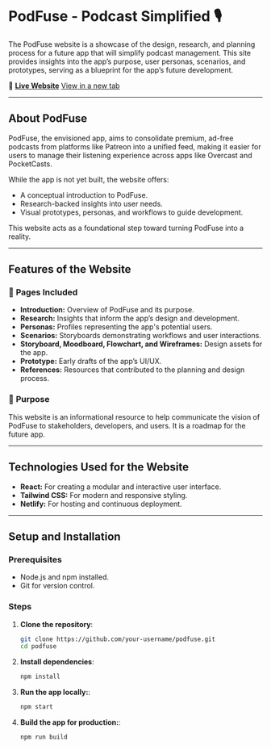 # PodFuse - Podcast Simplified 🎙️

The PodFuse website is a showcase of the design, research, and planning process for a future app that will simplify podcast management. This site provides insights into the app’s purpose, user personas, scenarios, and prototypes, serving as a blueprint for the app’s future development.

🔗 **[Live Website](https://zesty-lebkuchen-80b9a0.netlify.app/)** <a href="https://zesty-lebkuchen-80b9a0.netlify.app/" target="_blank">View in a new tab</a>


---
## **About PodFuse**

PodFuse, the envisioned app, aims to consolidate premium, ad-free podcasts from platforms like Patreon into a unified feed, making it easier for users to manage their listening experience across apps like Overcast and PocketCasts.  

While the app is not yet built, the website offers:
- A conceptual introduction to PodFuse.
- Research-backed insights into user needs.
- Visual prototypes, personas, and workflows to guide development.

This website acts as a foundational step toward turning PodFuse into a reality.

---

## **Features of the Website**

### 🌟 **Pages Included**
- **Introduction:** Overview of PodFuse and its purpose.
- **Research:** Insights that inform the app’s design and development.
- **Personas:** Profiles representing the app's potential users.
- **Scenarios:** Storyboards demonstrating workflows and user interactions.
- **Storyboard, Moodboard, Flowchart, and Wireframes:** Design assets for the app.
- **Prototype:** Early drafts of the app’s UI/UX.
- **References:** Resources that contributed to the planning and design process.

### 🎯 **Purpose**
This website is an informational resource to help communicate the vision of PodFuse to stakeholders, developers, and users. It is a roadmap for the future app.

---

## **Technologies Used for the Website**

- **React:** For creating a modular and interactive user interface.
- **Tailwind CSS:** For modern and responsive styling.
- **Netlify:** For hosting and continuous deployment.

---

## **Setup and Installation**

### **Prerequisites**
- Node.js and npm installed.
- Git for version control.

### Steps
1. **Clone the repository**:
   ```bash
   git clone https://github.com/your-username/podfuse.git
   cd podfuse

2. **Install dependencies**:
   ```bash
   npm install

3. **Run the app locally:**:
   ```bash
   npm start

4. **Build the app for production:**:
   ```bash
   npm run build
